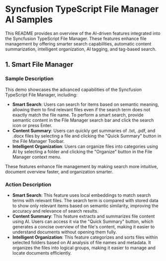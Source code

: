 # Syncfusion TypeScript File Manager AI Samples

This README provides an overview of the AI-driven features integrated into the Syncfusion TypeScript File Manager. These features enhance file management by offering smarter search capabilities, automatic content summarization, intelligent organization, AI tagging, and tag-based search.

## 1. Smart File Manager

### Sample Description

This demo showcases the advanced capabilities of the Syncfusion TypeScript File Manager, including:

- **Smart Search**: Users can search for items based on semantic meaning, allowing them to find relevant files even if the search term does not exactly match the file name. To perform a smart search, provide semantic content in the File Manager search bar and click the search icon or press Enter.
- **Content Summary**: Users can quickly get summaries of .txt, .pdf, and .docx files by selecting a file and clicking the "Quick Summary" button in the File Manager Toolbar.
- **Intelligent Organization**: Users can organize files into categories using AI by selecting a folder and clicking the "Organize" button in the File Manager context menu.

These features enhance file management by making search more intuitive, document overview faster, and organization smarter.

### Action Description

- **Smart Search**: This feature uses local embeddings to match search terms with relevant files. The search term is compared with stored data to show only relevant items based on semantic similarity, improving the accuracy and relevance of search results.
- **Content Summary**: This feature extracts and summarizes file content using AI. Users can access it via the "Quick Summary" button, which generates a concise overview of the file's content, making it easier to understand documents without opening them fully.
- **Intelligent Organization**: This feature categorizes and sorts files within selected folders based on AI analysis of file names and metadata. It organizes the files into logical groups, making it easier to manage and locate documents efficiently.
